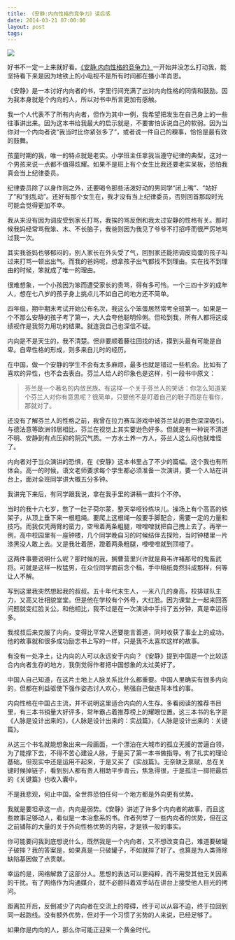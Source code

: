 ```yaml
---
title: 《安静:内向性格的竞争力》读后感
date: 2014-03-21 07:00:00
layout: post
tags:
---
```


 ![](/img/2014/golden-age-for-introverts_book-cover.jpg)

好书不一定一上来就好看。[《安静:内向性格的竞争力》](http://www.duokan.com/book/24477)一开始并没怎么打动我，能坚持看下来是因为地铁上的小电视不是所有时间都在播小羊肖恩。

《安静》是一本讨好内向者的书，字里行间充满了出对内向性格的同情和鼓励。因为我本身就是个内向的人，所以对书中所言更加有感触。

我一个人代表不了所有内向者，但作为其中一例，我希望把发生在自己身上的一些往事讲出来。因为这本书给我最大的启示就是，不要害怕诉说自己的软弱。因为当你对一个内向者说“我当时比你紧张多了”，或者说一件自己的糗事，恰恰是最有效的鼓舞。

孩童时期的我，唯一的特点就是老实。小学班主任拿我当遵守纪律的典型，这对一个男孩来说一点都不值得炫耀。如果不是班上有个女生比我还要老实呆板，恐怕我真会当上纪律委员。

纪律委员除了以身作则之外，还要喝令那些活泼好动的男同学“闭上嘴”、“站好了”和“别乱动”。还好有那个女生在，我才没有当上纪律委员，否则回首那段时光可能会觉得更加不幸。

我从来没有因为调皮受到家长打骂，我挨的骂反倒和我太过安静的性格有关。那时候我妈经常骂我笨、木、不长脑子，我爸则因为我见了爷爷不打招呼而很严厉地骂过我一次。

其实我爸妈也够郁闷的，别人家长在外头受了气，回到家还能把调皮捣蛋的孩子叫过来打骂一顿出出气。而我的爸妈呢，想拿孩子出气都找不到理由。实在找不到理由的时候，笨就成了唯一的理由。

很难想象，一个小孩因为笨而遭受家长的责骂，得有多可怜。一个三四十岁的成年人，想在七八岁的孩子身上挑点儿不如自己的地方还不简单。

四年级，期中期末考试开始公布名次，我这么个笨蛋居然常考全班第一。如果是一个不那么安静的孩子考了第一，大人会夸他聪明伶俐。但轮到我，所有人都将这成绩视作是我努力用功的结果。就连我自己也深信不疑。

内向是不是天生的，我不清楚。但非要顺着藤往回找的话，摸到头最有可能是自卑。自卑性格的形成，则多来自儿时的经历。

在中国，做一个安静的学生不会有太多麻烦，最多也就是错过一些机会。比如有了喜欢的异性，也不会去表白。芬兰人给人的印象也是这样，引一段书中原文：

> 芬兰是一个著名的内敛民族。有这样一个关于芬兰人的笑话：你怎么知道某个芬兰人对你有意思呢？很简单，只要他不是盯着自己的鞋子而是在看你，那就对了。

还没有了解芬兰人的性格之前，我曾在拉力赛车游戏中被芬兰站的景色深深吸引。与德法意等欧洲邻居相比，芬兰在视觉上其实要逊色好多。但就是有一种说不清道不明、安静到有点压抑的阴沉气质。一方水土养一方人，芬兰人这么闷也就难怪了。

内向者对于当众演讲的恐惧，在《安静》这本书里占了不少的篇幅。这个我也有所体会。高一的时候，语文老师要求每个学生都必须准备一次演讲，要一个人站在讲台上，面对全班同学讲大概五分多钟。

我讲完下来后，有同学跟我说，拿在我手里的讲稿一直抖个不停。

当时的我十六七岁，憋了一肚子荷尔蒙，整天举哑铃练块儿。操场上有个高高的铁架子，从顶上垂下来一根粗绳。要爬上这根绳一般要手脚配合，需要一定的力量和技巧。而我仅凭两臂的蛮力，空甩着两条粗腿，噌噌噌就把自己拽上去了。再举一例，高中校园里有一座钟楼，几个同学晚自习的时候结伴去探险，当时钟楼里一片漆黑没人敢上去。又是我壮着胆，蹬着两条粗腿，噔噔噔就到顶楼了。

这两件事要说明什么呢？那时候的我，搁曹营里兴许就是典韦许褚那号的鬼畜武将。可就是这样一枚猛男，在众位同学面前念个稿，手中稿纸竟然抖成那样，何等让人不解。

写到这里我突然想起我的叔叔。五十年代末生人，一米八几的身高，校排球队主力，又高又壮相貌堂堂。但是他在学校有个外号，大红脸。因为课堂上一起来回答问题就变红脸关公。和他相比，我不过是在一次演讲中手抖了五分钟，真是幸运得多。

我叔叔后来克服了内向，变得比平常人还要能言善道，同时收获了事业上的成功。他的故事就和很多成功励志书上写的一样，只是我不太喜欢这样的故事。

有没有一处净土，让内向的人可以永远安于内向？《安静》提到中国是一个比较适合内向者生存的地方，我倒觉得作者把中国想象的太过美好了。

中国人自己知道，在这片土地上人脉关系比什么都重要。中国人里确实有很多内向的，但都在利益驱使下强作姿态讨人欢心，勉强自己做违背本性的事。

内向性格在中国占主流，并不说明这里适合内向的人生存。多看阅读的推荐书目里，有三本书销量大好评多，常年霸占着推荐榜上的耀眼位置。这三本书的名字是《人脉是设计出来的》，《人脉是设计出来的：实战篇》，《人脉是设计出来的：关键篇》。

从这三个书名就能想象出来一段画面，一个漂泊在大城市的孤立无援的苦逼白领，为了能撑下去，不得不苦心建设人脉，于是买了第一本书做指导。有了扎实的理论基础，但现实中还是运用不起来，于是又买了《实战篇》。无奈缺乏禀赋，总在关键时候掉链子，看到别人都有贵人相助平步青云，焦急得很，于是孤注一掷把最后的《关键篇》也收入囊中。

不是我悲观，何止中国，全世界恐怕任何一个地方都是外向更有优势。

我就是要坦承这一点，内向是弱势。《安静》讲述了许多个内向者的故事，而且这些故事足够动人，看似是一本治愈系的书。作者列举了一些内向者的优势，但在这之前铺陈的大量的关于外向性格优势的内容，才是铁一般的事实。

你可能要问我到底想说什么，既然我是一个内向者，又不想改变自己，难道要破罐子破摔？我的答案是，如果真是一只破罐子，不如就摔了好了。也算是为人类筛除缺陷基因做了点贡献。

幸运的是，网络解救了这部分人。思想的表达可以更纯粹，而不用受其他无关因素的干扰。有了网络作为沟通媒介，就不必颤抖着双手站在讲台上接受他人目光的拷问。

距离拉开后，反倒减少了内向者在交流上的障碍，终于可以从容不迫，终于拉回到同一起跑线。没有额外优势，但对于一个习惯了劣势的人来说，已经足够了。

如果你是内向的人，那么你可能正迎来一个黄金时代。

